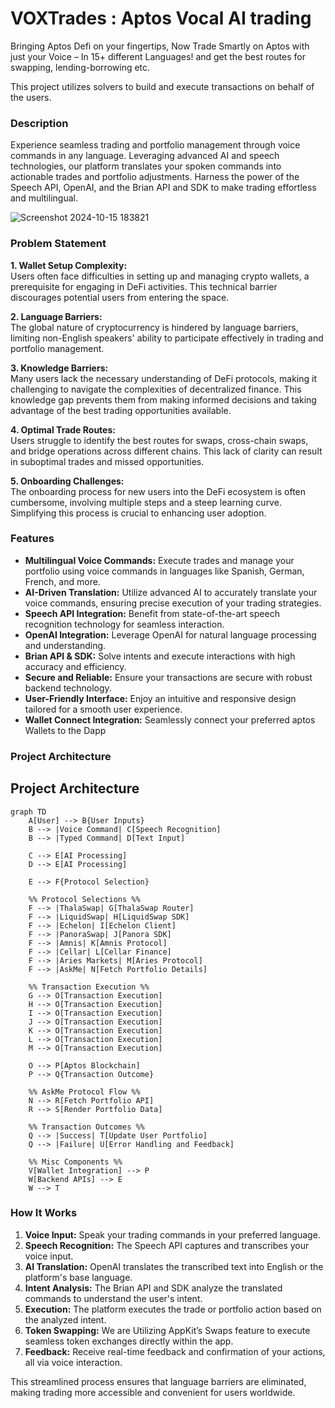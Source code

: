 # VOXTrades : Aptos Vocal AI trading

Bringing Aptos Defi on your fingertips, Now Trade Smartly on Aptos with just your Voice – In 15+ different Languages! and get the best routes for swapping, lending-borrowing etc.

This project utilizes solvers to build and execute transactions on behalf of the users.

### Description
Experience seamless trading and portfolio management through voice commands in any language. Leveraging advanced AI and speech technologies, our platform translates your spoken commands into actionable trades and portfolio adjustments. Harness the power of the Speech API, OpenAI, and the Brian API and SDK to make trading effortless and multilingual.

![Screenshot 2024-10-15 183821](https://github.com/user-attachments/assets/470700da-0112-46e9-8146-b214d1eb6d1a)

### Problem Statement

**1. Wallet Setup Complexity:**  
Users often face difficulties in setting up and managing crypto wallets, a prerequisite for engaging in DeFi activities. This technical barrier discourages potential users from entering the space.

**2. Language Barriers:**  
The global nature of cryptocurrency is hindered by language barriers, limiting non-English speakers' ability to participate effectively in trading and portfolio management.

**3. Knowledge Barriers:**  
Many users lack the necessary understanding of DeFi protocols, making it challenging to navigate the complexities of decentralized finance. This knowledge gap prevents them from making informed decisions and taking advantage of the best trading opportunities available.

**4. Optimal Trade Routes:**  
Users struggle to identify the best routes for swaps, cross-chain swaps, and bridge operations across different chains. This lack of clarity can result in suboptimal trades and missed opportunities.

**5. Onboarding Challenges:**  
The onboarding process for new users into the DeFi ecosystem is often cumbersome, involving multiple steps and a steep learning curve. Simplifying this process is crucial to enhancing user adoption.

### Features
- **Multilingual Voice Commands:** Execute trades and manage your portfolio using voice commands in languages like Spanish, German, French, and more.
- **AI-Driven Translation:** Utilize advanced AI to accurately translate your voice commands, ensuring precise execution of your trading strategies.
- **Speech API Integration:** Benefit from state-of-the-art speech recognition technology for seamless interaction.
- **OpenAI Integration:** Leverage OpenAI for natural language processing and understanding.
- **Brian API & SDK:** Solve intents and execute interactions with high accuracy and efficiency.
- **Secure and Reliable:** Ensure your transactions are secure with robust backend technology.
- **User-Friendly Interface:** Enjoy an intuitive and responsive design tailored for a smooth user experience.
- **Wallet Connect Integration:** Seamlessly connect your preferred aptos Wallets to the Dapp

### Project Architecture

## Project Architecture

```mermaid
graph TD
    A[User] --> B{User Inputs}
    B --> |Voice Command| C[Speech Recognition]
    B --> |Typed Command| D[Text Input]
    
    C --> E[AI Processing]
    D --> E[AI Processing]
    
    E --> F{Protocol Selection}
    
    %% Protocol Selections %%
    F --> |ThalaSwap| G[ThalaSwap Router]
    F --> |LiquidSwap| H[LiquidSwap SDK]
    F --> |Echelon| I[Echelon Client]
    F --> |PanoraSwap| J[Panora SDK]
    F --> |Amnis| K[Amnis Protocol]
    F --> |Cellar| L[Cellar Finance]
    F --> |Aries Markets| M[Aries Protocol]
    F --> |AskMe| N[Fetch Portfolio Details]
    
    %% Transaction Execution %%
    G --> O[Transaction Execution]
    H --> O[Transaction Execution]
    I --> O[Transaction Execution]
    J --> O[Transaction Execution]
    K --> O[Transaction Execution]
    L --> O[Transaction Execution]
    M --> O[Transaction Execution]
    
    O --> P[Aptos Blockchain]
    P --> Q{Transaction Outcome}
    
    %% AskMe Protocol Flow %%
    N --> R[Fetch Portfolio API]
    R --> S[Render Portfolio Data]
    
    %% Transaction Outcomes %%
    Q --> |Success| T[Update User Portfolio]
    Q --> |Failure| U[Error Handling and Feedback]
    
    %% Misc Components %%
    V[Wallet Integration] --> P
    W[Backend APIs] --> E
    W --> T
```

### How It Works
1. **Voice Input:** Speak your trading commands in your preferred language.
2. **Speech Recognition:** The Speech API captures and transcribes your voice input.
3. **AI Translation:** OpenAI translates the transcribed text into English or the platform's base language.
4. **Intent Analysis:** The Brian API and SDK analyze the translated commands to understand the user's intent.
5. **Execution:** The platform executes the trade or portfolio action based on the analyzed intent.
6. **Token Swapping:** We are Utilizing AppKit’s Swaps feature to execute seamless token exchanges directly within the app.
7. **Feedback:** Receive real-time feedback and confirmation of your actions, all via voice interaction.

This streamlined process ensures that language barriers are eliminated, making trading more accessible and convenient for users worldwide.
